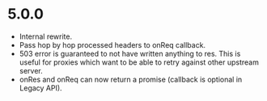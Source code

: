 # 5.0.0

* Internal rewrite.
* Pass hop by hop processed headers to onReq callback.
* 503 error is guaranteed to not have written anything to res. This is useful for proxies which want to be able to retry against other upstream server.
* onRes and onReq can now return a promise (callback is optional in Legacy API).
